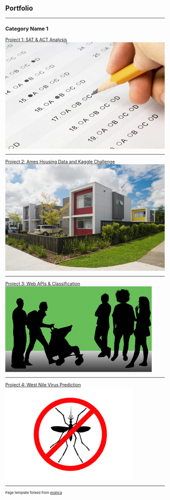 ## Portfolio

---

### Category Name 1 

[Project 1: SAT & ACT Analysis](/project1)
<img src="images/test.jpg?raw=true"/>

---
[Project 2: Ames Housing Data and Kaggle Challenge](/pdf/sample_presentation.pdf)
<img src="images/house.dms?raw=true"/>

---
[Project 3: Web APIs & Classification](http://example.com/)
<img src="images/parent.jpg?raw=true"/>

---
[Project 4: West Nile Virus Prediction](http://example.com/)
<img src="images/mos.png?raw=true"/>



---
<p style="font-size:11px">Page template forked from <a href="https://github.com/evanca/quick-portfolio">evanca</a></p>
<!-- Remove above link if you don't want to attibute -->

